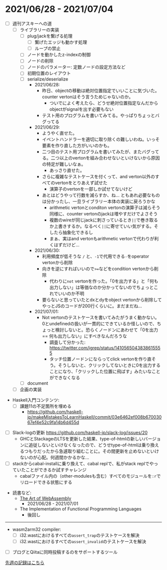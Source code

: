 # 2021/06/28 - 2021/07/04

- [ ] 週刊アスキーへの道
    - [ ] ライブラリーの実装
        - [ ] plug/jackを繋げる処理
            - [ ] 繋げたエッジも動かす処理
            - [ ] ループの禁止
        - [ ] ノードを動かしたz-indexの制御
        - [ ] ノードの削除
        - [ ] ノードのパラメーター: 定数ノードの設定方法など
        - [ ] 初期位置のレイアウト
        - [ ] serialize/deserialize
            - 2021/06/28:
                - 昨日、objectの移動は絶対位置指定でいいことに気づいた。counter vertonはそう言うためじゃないのか。
                    - ついでによく考えたら、どうせ絶対位置指定なんだからobjectがsignalを出す必要もない
                - テスト用のプログラムを書いてみてる。やっぱりちょっとバグってる
            - 2021/06/29:
                - ようやく直せた。
                - イベントハンドラーを適切に取り除くの難しいわね。いっそ要素を作り直した方がいいのかも。
                - 二つ目のテスト用プログラムを書いてみたが、またバグってる。二つ以上のvertonを組み合わせないといけないから原因の特定が難しいなぁ。
                    - あっさり直せた。
                - さらに複雑なテストケースを付くって、and verton以外のすべてのvertonをとりあえず試せた
                    - 演算子のvertonを一部しか試せてないけど
                - あとはどうやって行数を減らすか、ね... ともあれ必要なものは分かったし、一旦ライブラリー本体の実装に戻ろうかな
                    - arithmetic vertonとconditon vertonの演算子は減らそう同様に、counter vertonのjackは増やすだけでよさそう
                    - 複数のwireが同じjackに刺さっているとき`||`で巻き取るか上書きするか。なるべく`||`に寄せていい気がする。そしたら抽象化できるし
                    - まぁ、実はand vertonもarithmetic vertonで代わりが利くはずだけど...
            - 2021/06/30:
                - 利用頻度が低そうな `/` と、`-1`で代用できる`-`をoperator vertonから削除
                - 向きを逆にすればいいので`>=`などをcondition vertonから削除
                    - 代わりに`not` vertonを作った。「0を出力する」と「何も出力しない」は等価なのか分かってないのでちょっとこれでいいのか不明
                - 要らないと思っていたとdxとdyをobject vertonから削除してやっとJSのコードが200行くらいに。まだまだね...
            - 2021/07/01:
                - Not vertonのテストケースを書いてみたがうまく動かない。0とundefinedの扱いが一貫的にできているか怪しいので、ちょっと検討しないと。恐らくノードンにあわせて「0を出力 == 何も出力しない」にすべきなんだろうな
                    - 調査して分かった: <https://twitter.com/igrep/status/1410565043838615555>
                    - タッチ位置ノードンにならってclick vertonを作り直そう。そうしないと、クリックしてないときに0を出力することになり、「クリックした位置に飛ばす」みたいなことができなくなる
        - [ ] document
    - [ ] 企画の実装
- Haskell入門コンテンツ:
    - [ ] 課題11の不足箇所を埋める
        - <https://github.com/haskell-jp/makeMistakesToLearnHaskell/commit/03e6462ef008b67003067ef4e52c9fa14b6d455d>
- [ ] Slack-logの更新 <https://github.com/haskell-jp/slack-log/issues/20>
    - GHCとStackageのLTSを更新した結果、type-of-htmlの新しいバージョンに追従しないといけなくなったので、どうせtype-of-htmlは乗り換えるつもりだったから急遽取り組むことに。その間更新を止めないといけないのが心配。何週間かかるかな...
- [ ] stackからcabal-installに乗り換えて、cabal replで、私がstack replでやっていたことができるか試すチャレンジ
    - cabalファイル内の（other-modulesも含む）すべてのモジュールを`:r`でリロードできる状態にする
- 読書など:
    - [The Art of WebAssembly](https://nostarch.com/art-webassembly)
        - 2021/06/28 - 2021/07/01
    - The Implementation of Functional Programming Languages
        - 後回し

------

- wasm2arm32 compiler:
    - [ ] i32.wastにおけるすべての`assert_trap`のテストケースを解決
    - [ ] i32.wastにおけるすべての`assert_invalid`のテストケースを解決
- [ ] ブログとQiitaに同時投稿するのをサポートするツール

[先週の記録はこちら](https://github.com/igrep/daily-commits/blob/740504cfa4ea38c65f0189b50be312b80c88a858/yesterday.md)

